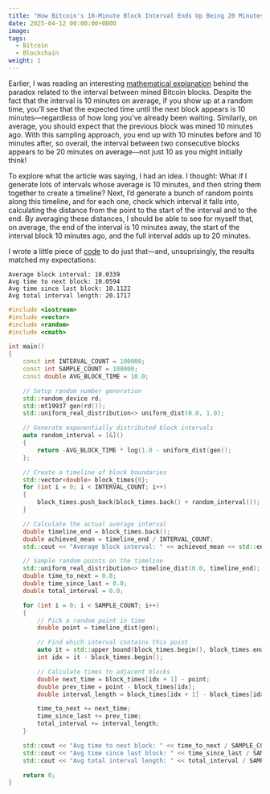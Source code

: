```yaml
---
title: "How Bitcoin's 10-Minute Block Interval Ends Up Being 20 Minutes"
date: 2025-04-12 00:00:00+0000
image:
tags:
  - Bitcoin
  - Blockchain
weight: 1
---
```



Earlier, I was reading an interesting [mathematical explanation](https://r6.ca/blog/20180225T160548Z.html) behind the paradox related to the interval between mined Bitcoin blocks. Despite the fact that the interval is 10 minutes on average, if you show up at a random time, you’ll see that the expected time until the next block appears is 10 minutes—regardless of how long you’ve already been waiting. Similarly, on average, you should expect that the previous block was mined 10 minutes ago. With this sampling approach, you end up with 10 minutes before and 10 minutes after, so overall, the interval between two consecutive blocks appears to be 20 minutes on average—not just 10 as you might initially think!

To explore what the article was saying, I had an idea. I thought: What if I generate lots of intervals whose average is 10 minutes, and then string them together to create a timeline? Next, I’d generate a bunch of random points along this timeline, and for each one, check which interval it falls into, calculating the distance from the point to the start of the interval and to the end. By averaging these distances, I should be able to see for myself that, on average, the end of the interval is 10 minutes away, the start of the interval block 10 minutes ago, and the full interval adds up to 20 minutes.

I wrote a little piece of [code](https://github.com/stringintech/btc-vault/blob/main/Chaincode%20Seminars/Bitcoin/Mining%20and%20Network%20Block%20Propagation/why-20-minutes/main.cpp) to do just that—and, unsuprisingly, the results matched my expectations:

```
Average block interval: 10.0339
Avg time to next block: 10.0594
Avg time since last block: 10.1122
Avg total interval length: 20.1717
```

```cpp
#include <iostream>
#include <vector>
#include <random>
#include <cmath>

int main()
{
    const int INTERVAL_COUNT = 100000;
    const int SAMPLE_COUNT = 100000;
    const double AVG_BLOCK_TIME = 10.0;

    // Setup random number generation
    std::random_device rd;
    std::mt19937 gen(rd());
    std::uniform_real_distribution<> uniform_dist(0.0, 1.0);

    // Generate exponentially distributed block intervals
    auto random_interval = [&]()
    {
        return -AVG_BLOCK_TIME * log(1.0 - uniform_dist(gen));
    };

    // Create a timeline of block boundaries
    std::vector<double> block_times{0};
    for (int i = 0; i < INTERVAL_COUNT; i++)
    {
        block_times.push_back(block_times.back() + random_interval());
    }

    // Calculate the actual average interval
    double timeline_end = block_times.back();
    double achieved_mean = timeline_end / INTERVAL_COUNT;
    std::cout << "Average block interval: " << achieved_mean << std::endl;

    // Sample random points on the timeline
    std::uniform_real_distribution<> timeline_dist(0.0, timeline_end);
    double time_to_next = 0.0;
    double time_since_last = 0.0;
    double total_interval = 0.0;

    for (int i = 0; i < SAMPLE_COUNT; i++)
    {
        // Pick a random point in time
        double point = timeline_dist(gen);

        // Find which interval contains this point
        auto it = std::upper_bound(block_times.begin(), block_times.end(), point) - 1;
        int idx = it - block_times.begin();

        // Calculate times to adjacent blocks
        double next_time = block_times[idx + 1] - point;
        double prev_time = point - block_times[idx];
        double interval_length = block_times[idx + 1] - block_times[idx];

        time_to_next += next_time;
        time_since_last += prev_time;
        total_interval += interval_length;
    }

    std::cout << "Avg time to next block: " << time_to_next / SAMPLE_COUNT << std::endl;
    std::cout << "Avg time since last block: " << time_since_last / SAMPLE_COUNT << std::endl;
    std::cout << "Avg total interval length: " << total_interval / SAMPLE_COUNT << std::endl;

    return 0;
}
```
